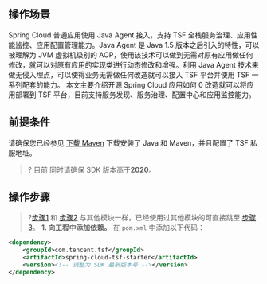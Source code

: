 
## 操作场景
Spring Cloud 普通应用使用 Java Agent 接入，支持 TSF 全栈服务治理、应用性能监控、应用配置管理能力。Java Agent 是 Java 1.5 版本之后引⼊的特性，可以被理解为 JVM 虚拟机级别的 AOP，使用该技术可以做到无需对原有应用做任何修改，就可以对原有应用的实现类进行动态修改和增强。利用 Java Agent 技术来做无侵入埋点，可以使得业务无需做任何改造就可以接入 TSF 平台并使用 TSF 一系列配套的能力。 
本文主要介绍开源 Spring Cloud 应用如何 0 改造就可以将应用部署到 TSF 平台，目前支持服务发现、服务治理、配置中心和应用监控能力。

## 前提条件
请确保您已经参见 [下载 Maven](https://cloud.tencent.com/document/product/649/20231) 下载安装了 Java 和 Maven，并且配置了 TSF 私服地址。

> ? 目前 同时请确保 SDK 版本高于**2020**。
## 操作步骤
>?[步骤1](#step1) 和 [步骤2](#step2) 与其他模块一样，已经使用过其他模块的可直接跳至 [步骤3](#step3)。
[](id:step1)
**1. 向工程中添加依赖。**
在 `pom.xml` 中添加以下代码：
```xml
<dependency>
    <groupId>com.tencent.tsf</groupId>
    <artifactId>spring-cloud-tsf-starter</artifactId>
    <version><!-- 调整为 SDK 最新版本号 --></version> 
</dependency>
